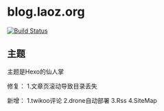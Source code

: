# blog.laoz.org

[![Build Status](https://ci.laoz.org/api/badges/laozorg/laozorg.github.io/status.svg?ref=refs/heads/main)](https://ci.laoz.org/laozorg/laozorg.github.io)

## 主题

主题是Hexo的仙人掌

修复：
1.文章页滚动导致目录丢失

新增：
1.twikoo评论
2.drone自动部署
3.Rss
4.SiteMap

